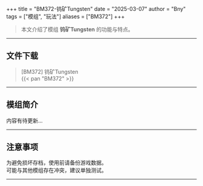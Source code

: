 +++
title = "BM372-钨矿Tungsten"
date = "2025-03-07"
author = "Bny"
tags = ["模组", "玩法"]
aliases = ["BM372"]
+++

> 本文介绍了模组 **钨矿Tungsten** 的功能与特点。

---

## 文件下载

> [BM372] 钨矿Tungsten  
{{< pan "BM372" >}}  

---

## 模组简介

>  
内容有待更新...  

---

## 注意事项

>  
为避免损坏存档，使用前请备份游戏数据。  
可能与其他模组存在冲突，建议单独测试。  

---

